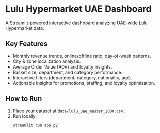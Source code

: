 # Lulu Hypermarket UAE Dashboard

A Streamlit-powered interactive dashboard analyzing UAE-wide Lulu Hypermarket data.

## Key Features
- Monthly revenue trends, online/offline ratio, day-of-week patterns.
- City & zone localization analysis.
- Average Order Value (AOV) and loyalty insights.
- Basket size, department, and category performance.
- Interactive filters (department, category, nationality, age).
- Actionable insights for promotions, staffing, and loyalty optimization.

## How to Run
1. Place your dataset at `data/lulu_uae_master_2000.csv`.
2. Run locally:
   ```bash
   streamlit run app.py
